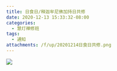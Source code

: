 ```yaml
---
title: 日食日/释迦牟尼佛加持日共修
date: 2020-12-13 15:33:32-08:00
categories:
  - 慧灯禅修班
tags:
  - 通知
attachments: /f/up/20201214日食日共修.png
---
```

![](https://hdvblob.blob.core.windows.net/hdv/f/up/20201214日食日共修.png)